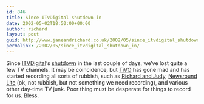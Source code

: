 ```yaml
---
id: 846
title: Since ITVDigital shutdown in
date: 2002-05-02T18:50:00+00:00
author: richard
layout: post
guid: http://www.janeandrichard.co.uk/2002/05/since_itvdigital_shutdown_in
permalink: /2002/05/since_itvdigital_shutdown_in/
---
```

Since [ITVDigital](http://news.bbc.co.uk/hi/english/entertainment/tv_and_radio/newsid_1961000/1961782.stm)&#8216;s [shutdown](http://news.bbc.co.uk/hi/english/business/newsid_1961000/1961209.stm) in the last couple of days, we&#8217;ve lost quite a few TV channels. It may be coincidence, but [TiVO](http://v1.janeandrichard.co.uk/gadgets/review/tivo.xml) has gone mad and has started recording all sorts of rubbish, such as [Richard and Judy](http://www.channel4.com/entertainment/tv/microsites/R/richardandjudy/), [Newsround Lite](http://news.bbc.co.uk/cbbcnews/) (ok, not rubbish, but not something we need recording), and various other day-time TV junk. Poor thing must be desperate for things to record for us. Bless.